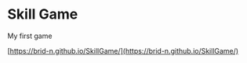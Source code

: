 # Skill Game

My first game

[https://brid-n.github.io/SkillGame/](https://brid-n.github.io/SkillGame/)